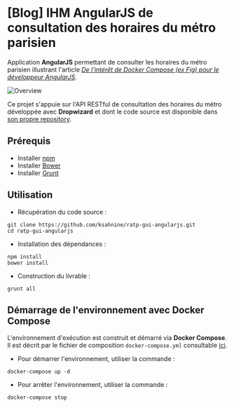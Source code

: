 # [Blog] IHM AngularJS de consultation des horaires du métro parisien
Application **AngularJS** permettant de consulter les horaires du métro parisien illustrant l'article <i><a href="http://blog.inovia-conseil.fr/?p=185">De l'intérêt de Docker Compose (ex Fig) pour le développeur AngularJS</a></i>.

![Overview](https://raw.githubusercontent.com/ksahnine/ratp-gui-angularjs/master/docs/metro-gui.png "Overview")

Ce projet s'appuie sur l'API RESTful de consultation des horaires du métro développée avec **Dropwizard** et dont le code source est disponible dans [son propre repository](https://github.com/ksahnine/trafic-ratp-dropwizard).

## Prérequis
 - Installer [npm](https://www.npmjs.com/)
 - Installer [Bower](http://bower.io/#install-bower)
 - Installer [Grunt](http://gruntjs.com/getting-started)

## Utilisation
 - Récupération du code source :
```
git clone https://github.com/ksahnine/ratp-gui-angularjs.git
cd ratp-gui-angularjs
```
 - Installation des dépendances :
```
npm install
bower install
```
 - Construction du livrable :
```
grunt all
```

## Démarrage de l'environnement avec Docker Compose
L'environnement d'exécution est construit et démarré via **Docker Compose**.
Il est décrit par le fichier de composition `docker-compose.yml` consultable [ici](https://github.com/ksahnine/ratp-gui-angularjs/blob/master/docker-compose.yml).
 - Pour démarrer l'environnement, utiliser la commande :
```
docker-compose up -d
```

 - Pour arrêter l'environnement, utiliser la commande :
```
docker-compose stop
```


